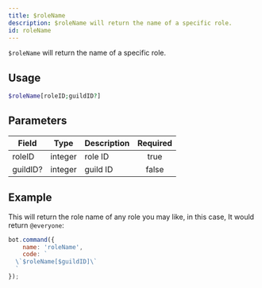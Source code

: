 ```yaml
---
title: $roleName
description: $roleName will return the name of a specific role.
id: roleName
---
```


`$roleName` will return the name of a specific role.

## Usage

```php
$roleName[roleID;guildID?]
```

## Parameters

| Field    | Type    | Description | Required |
|----------|---------|-------------|:--------:|
| roleID   | integer | role ID     |   true   |
| guildID? | integer | guild ID    |  false   |

## Example

This will return the role name of any role you may like, in this case, It would return `@everyone`:

```javascript
bot.command({
    name: 'roleName',
    code: `
  \`$roleName[$guildID]\`
  `
});
```
